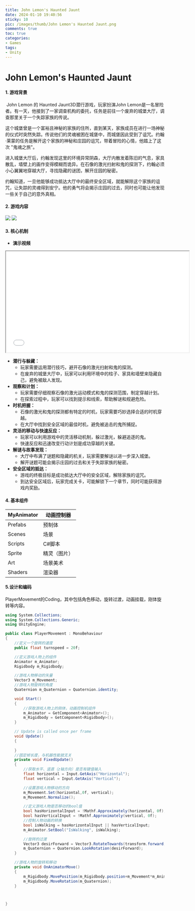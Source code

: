 ```yaml
---
title: John Lemon's Haunted Jaunt
date: 2024-01-10 19:40:56
sticky: 10
pic: /images/thumb/John Lemon's Haunted Jaunt.png
comments: true
toc: true
categories:
- Games
tags:
- Unity
---
```


# John Lemon's Haunted Jaunt

#### 1. 游戏背景

​	John Lemon 的 Haunted Jaunt3D潜行游戏，玩家扮演John Lemon是一名冒险者。有一天，他接到了一家调查机构的委托，任务是前往一个废弃的城堡大厅，调查那里关于一个失踪家族的传说。

​	这个城堡曾是一个富裕且神秘的家族的住所，直到某天，家族成员在进行一场神秘的仪式时突然失踪。传说他们的灵魂被困在城堡中，而城堡因此受到了诅咒。约翰·莱蒙的任务是解开这个家族的神秘和庄园的诅咒，带着冒险的心情，他踏上了这次 "鬼魂之旅"。

​	进入城堡大厅后，约翰发现这里的环境异常阴森，大厅内散发着陈旧的气息，家具散乱，墙壁上的画作变得模糊而诡异。在石像的激光扫射和鬼的探测下，约翰必须小心翼翼地穿越大厅，寻找隐藏的谜团，解开庄园的秘密。

​	约翰知道，一旦他能够成功抵达大厅中的最终安全区域，就能解除这个家族的诅咒，让失踪的灵魂得到安宁。他的勇气将会揭示庄园的过去，同时也可能让他发现一些关于自己的意外真相。

#### 2. 游戏内容

<img src="/images/Unity/Games/John%20Lemon's%20Haunted%20Jaunt/1.png">

<img src="/images/Unity/Games/John%20Lemon's%20Haunted%20Jaunt/2.png">

#### 3. 核心机制

- **演示视频**

<iframe src="//player.bilibili.com/player.html?bvid=BV18T411P7Ec" width="580px" height="320px"></iframe>

- **潜行与躲藏：**
   - 玩家需要运用潜行技巧，避开石像的激光扫射和鬼的探测。
   - 在废弃的城堡大厅中，玩家可以利用环境中的柱子、家具和墙壁来隐藏自己，避免被敌人发现。
- **观察和计划：**
   - 玩家需要仔细观察石像的激光运动模式和鬼的探测范围，制定穿越计划。
   - 在探索过程中，玩家可以找到提示和线索，帮助解谜和规避危险。
- **时机把握：**
   - 石像的激光和鬼的探测都有特定的时机，玩家需要巧妙选择合适的时机穿越。
   - 在大厅中找到安全区域的最佳时机，避免被追击的鬼所捕捉。
- **灵活的移动与快速反应：**
   - 玩家可以利用游戏中的灵活移动机制，躲过激光，躲避追逐的鬼。
   - 快速反应和迅速改变行动计划是成功穿越的关键。
- **解谜与故事发现：**
   - 大厅中布满了谜题和隐藏的机关，玩家需要解谜以进一步深入城堡。
   - 解开谜题可能会揭示庄园的过去和关于失踪家族的秘密。
- **安全区域的抵达：**
   - 游戏的终极目标是成功抵达大厅中的安全区域，解除家族的诅咒。
   - 到达安全区域后，玩家完成关卡，可能解锁下一个章节，同时可能获得游戏内奖励。

#### 4. **基本组件**

| MyAnimator | 动画控制器   |
| ---------- | ------------ |
| Prefabs    | 预制体       |
| Scenes     | 场景         |
| Scripts    | C#脚本       |
| Sprite     | 精灵（图片） |
| Art        | 场景美术     |
| Shaders    | 渲染器       |

#### 5.设计和编码

PlayerMovement的Coding，其中包括角色移动，旋转过渡，动画挂载，刚体旋转等内容。

```C#
using System.Collections;
using System.Collections.Generic;
using UnityEngine;

public class PlayerMovement : MonoBehaviour
{
    //定义一个旋转的速度
    public float turnspeed = 20f;

    //定义游戏人物上的组件
    Animator m_Animator;
    Rigidbody m_Rigidbody;

    //游戏人物移动的矢量
    Vector3 m_Movement;
    //游戏人物旋转的角度
    Quaternion m_Quaternion = Quaternion.identity;

    void Start()
    {
        //获取游戏人物上的刚体，动画控制机组件
        m_Animator = GetComponent<Animator>();
        m_Rigidbody = GetComponent<Rigidbody>();
    }

    // Update is called once per frame
    void Update()
    {
        
    }
    //固定帧长度，与机器性能就无关
    private void FixedUpdate()
    {
        //获取水平、竖直（z轴方向）是否有键值输入
        float horizontal = Input.GetAxis("Horizontal");
        float vertical = Input.GetAxis("Vertical");

        //设置游戏人物移动的方向
        m_Movement.Set(horizontal,0f, vertical);
        m_Movement.Normalize();

        //定义游戏人物是否移动的bool值
        bool hasHorizontalInput = !Mathf.Approximately(horizontal, 0f);
        bool hasVerticalInput = !Mathf.Approximately(vertical, 0f);
        //控制人物动画的转换
        bool isWalking = hasHorizontalInput || hasVerticalInput;
        m_Animator.SetBool("IsWalking", isWalking);

        //旋转的过渡
        Vector3 desirForward = Vector3.RotateTowards(transform.forward,m_Movement,turnspeed*Time.deltaTime,0f);
        m_Quaternion = Quaternion.LookRotation(desirForward);
    }

    //游戏人物的旋转和移动
    private void OnAnimatorMove()
    {
        m_Rigidbody.MovePosition(m_Rigidbody.position+m_Movement*m_Animator.deltaPosition.magnitude);
        m_Rigidbody.MoveRotation(m_Quaternion);
    }



}

```

